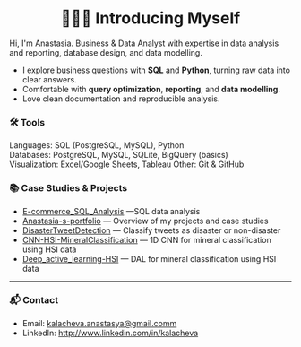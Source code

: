 
<h1 align="center">🙋🏻‍♀️ Introducing Myself </h1>

Hi, I'm Anastasia. Business & Data Analyst with expertise in data analysis and reporting, database design, and data modelling.
- I explore business questions with **SQL** and **Python**, turning raw data into clear answers.
- Comfortable with **query optimization**, **reporting**, and **data modelling**.
- Love clean documentation and reproducible analysis.

### 🛠️ Tools
Languages: SQL (PostgreSQL, MySQL), Python  
Databases: PostgreSQL, MySQL, SQLite, BigQuery (basics)  
Visualization: Excel/Google Sheets, Tableau 
Other: Git & GitHub

### 📚 Case Studies & Projects

- [E-commerce_SQL_Analysis](https://github.com/NastyaNetology/E-commerce_SQL_Analysis) —SQL data analysis
- [Anastasia-s-portfolio](https://github.com/NastyaNetology/Anastasia-s-portfolio) — Overview of my projects and case studies  
- [DisasterTweetDetection](https://github.com/NastyaNetology/DisasterTweetDetection) — Classify tweets as disaster or non-disaster  
- [CNN-HSI-MineralClassification](https://github.com/NastyaNetology/CNN-HSI-MineralClassfication) — 1D CNN for mineral classification using HSI data  
- [Deep_active_learning-HSI](https://github.com/NastyaNetology/Deep_active_learning-HSI)  — DAL for mineral classification using HSI data  


---

### 📬 Contact
- Email: kalacheva.anastasya@gmail.comm  
- LinkedIn: http://www.linkedin.com/in/kalacheva

